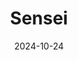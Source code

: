 ---  
layout: startup_page  
title: "Sensei"  
id: "sensei.tech"  
permalink: "/senseisensei.tech10242024/"  
website: "https://www.sensei.tech/"  
funding_round: "Series A"  
funding_amount: "€15M"  
investors: "BlueCrow Capital, Metro AG, Techstars Ventures, Lince Capital, Explorer Investments, Kamay Ventures"  
about: "Sensei is a Portuguese autonomous retail scaleup that utilizes advanced computer vision, AI-powered sensors, and real-time algorithms to create checkout-free shopping experiences. Its technology eliminates lines, streamlines operations, and offers retailers real-time store visibility, reducing costs and preventing stockouts. The system automatically updates customer carts and allows for various payment methods while protecting user privacy."  
markets: "Retail, AI, Computer Vision, Retail Technology"  
hq: "Lisbon, Lisbon, Portugal"  
founded_year: "2017"  
linkedin: "https://www.linkedin.com/company/sensei-tech/"  
twitter: "https://twitter.com/sensei_tech"  
instagram: ""  
facebook: "https://www.facebook.com/senseiretail"  
crunchbase: "https://www.crunchbase.com/organization/sensei-3"  
pitchbook: "https://pitchbook.com/profiles/company/185298-67"  

date_display: "24-Oct-2024"  
date: "2024-10-24"

# SEO Optimization  
meta_title: "Sensei - Series A Funding (€15M)"  
meta_description: "Sensei, Sensei is a Portuguese autonomous retail scaleup that utilizes advanced computer vision, AI-powered sensors, and real-time algorithms to create checko..."  
meta_keywords: "Sensei, Retail, AI, Computer Vision, Retail Technology, Series A funding"  
canonical_url: "https://startup.projectstartups.com/senseisensei.tech10242024/"  
---